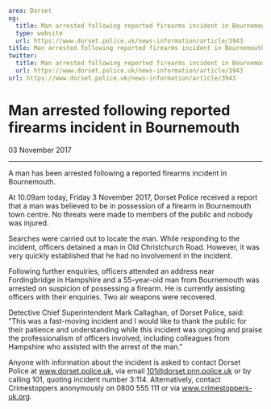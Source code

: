 ```yaml
area: Dorset
og:
  title: Man arrested following reported firearms incident in Bournemouth
  type: website
  url: https://www.dorset.police.uk/news-information/article/3943
title: Man arrested following reported firearms incident in Bournemouth |
twitter:
  title: Man arrested following reported firearms incident in Bournemouth
  url: https://www.dorset.police.uk/news-information/article/3943
url: https://www.dorset.police.uk/news-information/article/3943
```

# Man arrested following reported firearms incident in Bournemouth

03 November 2017

* * *

A man has been arrested following a reported firearms incident in Bournemouth.

At 10.09am today, Friday 3 November 2017, Dorset Police received a report that a man was believed to be in possession of a firearm in Bournemouth town centre. No threats were made to members of the public and nobody was injured.

Searches were carried out to locate the man. While responding to the incident, officers detained a man in Old Christchurch Road. However, it was very quickly established that he had no involvement in the incident.

Following further enquiries, officers attended an address near Fordingbridge in Hampshire and a 55-year-old man from Bournemouth was arrested on suspicion of possessing a firearm. He is currently assisting officers with their enquiries.
Two air weapons were recovered.

Detective Chief Superintendent Mark Callaghan, of Dorset Police, said: "This was a fast-moving incident and I would like to thank the public for their patience and understanding while this incident was ongoing and praise the professionalism of officers involved, including colleagues from Hampshire who assisted with the arrest of the man."

Anyone with information about the incident is asked to contact Dorset Police at www.dorset.police.uk, via email 101@dorset.pnn.police.uk or by calling 101, quoting incident number 3:114. Alternatively, contact Crimestoppers anonymously on 0800 555 111 or via www.crimestoppers-uk.org.
